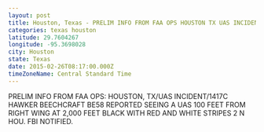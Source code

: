```yaml
---
layout: post
title: Houston, Texas - PRELIM INFO FROM FAA OPS HOUSTON TX UAS INCIDENT 1417C HAWKER BEECHCRAFT BE58 REPORTED SEEING
categories: texas houston
latitude: 29.7604267
longitude: -95.3698028
city: Houston
state: Texas
date: 2015-02-26T08:17:00.000Z
timeZoneName: Central Standard Time
---
```


PRELIM INFO FROM FAA OPS: HOUSTON, TX/UAS INCIDENT/1417C HAWKER BEECHCRAFT BE58 REPORTED SEEING A UAS 100 FEET FROM RIGHT WING AT 2,000 FEET BLACK WITH RED AND WHITE STRIPES 2 N HOU. FBI NOTIFIED.